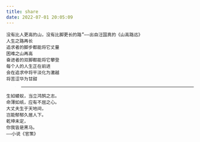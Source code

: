 ```yaml
---
title: share
date: 2022-07-01 20:05:09
---
```


    没有比人更高的山，没有比脚更长的路”——出自汪国真的《山高路远》
    人生之路再长
    追求者的脚步都能将它丈量
    困难之山再高
    奋进者的双脚都能将它攀登
    每个人的人生正在前进
    会在追求中将平淡化为激越
    将苦涩华为甘甜

>***********************************************************

    生如蝼蚁，当立鸿鹄之志。
    命薄如纸，应有不屈之心。
    大丈夫生于天地间，
    岂能郁郁久居人下。
    乾坤未定，
    你我皆是黑马。
    ——小说《官策》